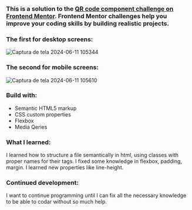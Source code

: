 ### This is a solution to the [QR code component challenge on Frontend Mentor](https://www.frontendmentor.io/challenges/qr-code-component-iux_sIO_H). Frontend Mentor challenges help you improve your coding skills by building realistic projects.

### The first for desktop screens:
![Captura de tela 2024-06-11 105344](https://github.com/pereirafernando13/Frontend_Mentor-Challenges/assets/71785542/4484b4c1-e35f-43b9-98cb-60ae83256896)

### The second for mobile screens:

![Captura de tela 2024-06-11 105610](https://github.com/pereirafernando13/Frontend_Mentor-Challenges/assets/71785542/494f4bd8-d589-4f30-89b8-ad3de10ed9dc)

### Build with:
- Semantic HTML5 markup
- CSS custom properties
- Flexbox
- Media Qeries

### What I learned:
I learned how to structure a file semantically in html, using classes with proper names for their tags. I fixed some knowledge in flexbox, padding, margin. I learned new properties like line-height. 

### Continued development:
I want to continue programming until I can fix all the necessary knowledge to be able to codar without so much help.

